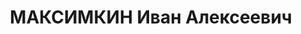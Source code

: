 ---
title: МАКСИМКИН Иван Алексеевич
description: "Род. в 1899, Калужская обл., русский, член ВКП(б). Рославль. РК ВКП(б),\
  \ секр. \n  Арестован 08.08.1937. Обв. по ст. 58-7, 8, 9, 11. Приговор: 22.11.1937\
  \ – ВМН. Расстрелян 22.11.1937"
---